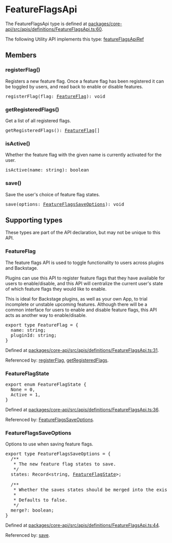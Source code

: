 # FeatureFlagsApi

The FeatureFlagsApi type is defined at
[packages/core-api/src/apis/definitions/FeatureFlagsApi.ts:60](https://github.com/spotify/backstage/blob/ca535f2f66c3a4980c80f4b1a049dfd07569010e/packages/core-api/src/apis/definitions/FeatureFlagsApi.ts#L60).

The following Utility API implements this type:
[featureFlagsApiRef](./README.md#featureflags)

## Members

### registerFlag()

Registers a new feature flag. Once a feature flag has been registered it can be
toggled by users, and read back to enable or disable features.

<pre>
registerFlag(flag: <a href="#featureflag">FeatureFlag</a>): void
</pre>

### getRegisteredFlags()

Get a list of all registered flags.

<pre>
getRegisteredFlags(): <a href="#featureflag">FeatureFlag</a>[]
</pre>

### isActive()

Whether the feature flag with the given name is currently activated for the
user.

<pre>
isActive(name: string): boolean
</pre>

### save()

Save the user's choice of feature flag states.

<pre>
save(options: <a href="#featureflagssaveoptions">FeatureFlagsSaveOptions</a>): void
</pre>

## Supporting types

These types are part of the API declaration, but may not be unique to this API.

### FeatureFlag

The feature flags API is used to toggle functionality to users across plugins
and Backstage.

Plugins can use this API to register feature flags that they have available for
users to enable/disable, and this API will centralize the current user's state
of which feature flags they would like to enable.

This is ideal for Backstage plugins, as well as your own App, to trial
incomplete or unstable upcoming features. Although there will be a common
interface for users to enable and disable feature flags, this API acts as
another way to enable/disable.

<pre>
export type FeatureFlag = {
  name: string;
  pluginId: string;
}
</pre>

Defined at
[packages/core-api/src/apis/definitions/FeatureFlagsApi.ts:31](https://github.com/spotify/backstage/blob/ca535f2f66c3a4980c80f4b1a049dfd07569010e/packages/core-api/src/apis/definitions/FeatureFlagsApi.ts#L31).

Referenced by: [registerFlag](#registerflag),
[getRegisteredFlags](#getregisteredflags).

### FeatureFlagState

<pre>
export enum FeatureFlagState {
  None = 0,
  Active = 1,
}
</pre>

Defined at
[packages/core-api/src/apis/definitions/FeatureFlagsApi.ts:36](https://github.com/spotify/backstage/blob/ca535f2f66c3a4980c80f4b1a049dfd07569010e/packages/core-api/src/apis/definitions/FeatureFlagsApi.ts#L36).

Referenced by: [FeatureFlagsSaveOptions](#featureflagssaveoptions).

### FeatureFlagsSaveOptions

Options to use when saving feature flags.

<pre>
export type FeatureFlagsSaveOptions = {
  /**
   * The new feature flag states to save.
   */
  states: Record&lt;string, <a href="#featureflagstate">FeatureFlagState</a>&gt;;

  /**
   * Whether the saves states should be merged into the existing ones, or replace them.
   *
   * Defaults to false.
   */
  merge?: boolean;
}
</pre>

Defined at
[packages/core-api/src/apis/definitions/FeatureFlagsApi.ts:44](https://github.com/spotify/backstage/blob/ca535f2f66c3a4980c80f4b1a049dfd07569010e/packages/core-api/src/apis/definitions/FeatureFlagsApi.ts#L44).

Referenced by: [save](#save).

